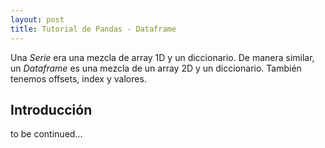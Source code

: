 ```yaml
---
layout: post
title: Tutorial de Pandas - Dataframe
---
```


Una *Serie* era una mezcla de array 1D y un diccionario.
De manera similar, un *Dataframe* es una mezcla de un array 2D y un diccionario.
También tenemos offsets, index y valores. 

## Introducción

to be continued...

